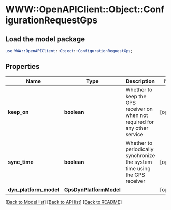 # WWW::OpenAPIClient::Object::ConfigurationRequestGps

## Load the model package
```perl
use WWW::OpenAPIClient::Object::ConfigurationRequestGps;
```

## Properties
Name | Type | Description | Notes
------------ | ------------- | ------------- | -------------
**keep_on** | **boolean** | Whether to keep the GPS receiver on when not required for any other service | [optional] 
**sync_time** | **boolean** | Whether to periodically synchronize the system time using the GPS receiver | [optional] 
**dyn_platform_model** | [**GpsDynPlatformModel**](GpsDynPlatformModel.md) |  | [optional] 

[[Back to Model list]](../README.md#documentation-for-models) [[Back to API list]](../README.md#documentation-for-api-endpoints) [[Back to README]](../README.md)


